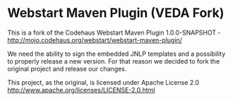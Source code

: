 Webstart Maven Plugin (VEDA Fork)
=================================
  
This is a fork of the Codehaus Webstart Maven Plugin 1.0.0-SNAPSHOT - http://mojo.codehaus.org/webstart/webstart-maven-plugin/
  
We need the ability to sign the embedded JNLP templates and a possibility to properly release a new version. For that reason we decided to fork the original project and release our changes.
  
This project, as the original, is licensed under Apache License 2.0
  http://www.apache.org/licenses/LICENSE-2.0.html
